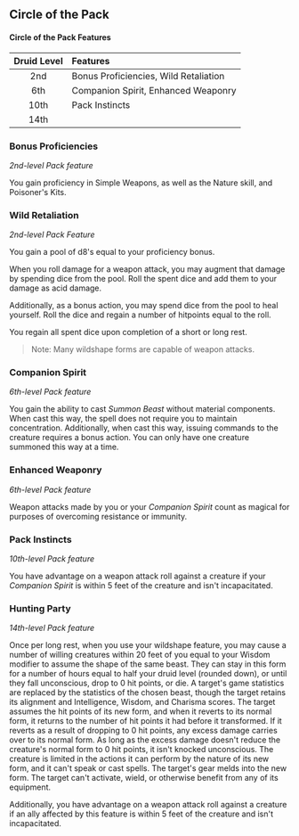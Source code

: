 ## Circle of the Pack

#### Circle of the Pack Features

| Druid Level | Features                              |
| :---------: | :------------------------------------ |
|     2nd     | Bonus Proficiencies, Wild Retaliation |
|     6th     | Companion Spirit, Enhanced Weaponry   |
|    10th     | Pack Instincts                        |
|    14th     |                                       |

### Bonus Proficiencies

_2nd-level Pack feature_

You gain proficiency in Simple Weapons, as well as the Nature skill, and Poisoner's Kits.

### Wild Retaliation

_2nd-level Pack Feature_

You gain a pool of d8's equal to your proficiency bonus.

When you roll damage for a weapon attack, you may augment that damage by spending dice from the pool. Roll the spent dice and add them to your damage as acid damage.

Additionally, as a bonus action, you may spend dice from the pool to heal yourself. Roll the dice and regain a number of hitpoints equal to the roll.

You regain all spent dice upon completion of a short or long rest.

> Note:
> Many wildshape forms are capable of weapon attacks.

### Companion Spirit

_6th-level Pack feature_

You gain the ability to cast _Summon Beast_ without material components. When cast this way, the spell does not require you to maintain concentration. Additionally, when cast this way, issuing commands to the creature requires a bonus action. You can only have one creature summoned this way at a time.

### Enhanced Weaponry

_6th-level Pack feature_

Weapon attacks made by you or your _Companion Spirit_ count as magical for purposes of overcoming resistance or immunity.

### Pack Instincts

_10th-level Pack feature_

You have advantage on a weapon attack roll against a creature if your _Companion Spirit_ is within 5 feet of the creature and isn't incapacitated.

### Hunting Party

_14th-level Pack feature_

Once per long rest, when you use your wildshape feature, you may cause a number of willing creatures within 20 feet of you equal to your Wisdom modifier to assume the shape of the same beast. They can stay in this form for a number of hours equal to half your druid level (rounded down), or until they fall unconscious, drop to 0 hit points, or die. A target's game statistics are replaced by the statistics of the chosen beast, though the target retains its alignment and Intelligence, Wisdom, and Charisma scores. The target assumes the hit points of its new form, and when it reverts to its normal form, it returns to the number of hit points it had before it transformed. If it reverts as a result of dropping to 0 hit points, any excess damage carries over to its normal form. As long as the excess damage doesn't reduce the creature's normal form to 0 hit points, it isn't knocked unconscious. The creature is limited in the actions it can perform by the nature of its new form, and it can't speak or cast spells. The target's gear melds into the new form. The target can't activate, wield, or otherwise benefit from any of its equipment. 

Additionally, you have advantage on a weapon attack roll against a creature if an ally affected by this feature is within 5 feet of the creature and isn't incapacitated.